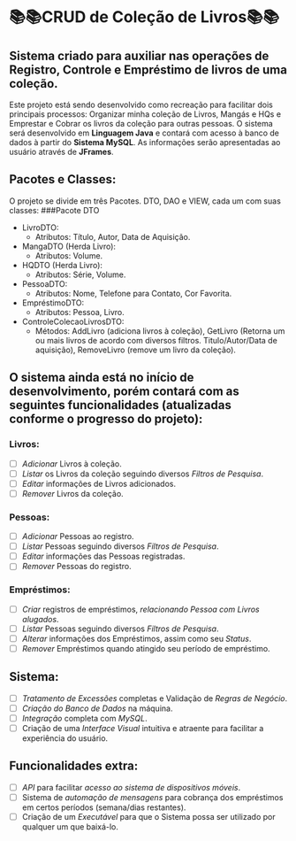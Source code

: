 # 📚📚CRUD de Coleção de Livros📚📚
## Sistema criado para auxiliar nas operações de Registro, Controle e Empréstimo de livros de uma coleção.
Este projeto está sendo desenvolvido como recreação para facilitar dois principais processos: Organizar minha coleção de Livros, Mangás e HQs e Emprestar e Cobrar os livros da coleção para outras pessoas.
O sistema será desenvolvido em **Linguagem Java** e contará com acesso à banco de dados à partir do **Sistema MySQL**. As informações serão apresentadas ao usuário através de **JFrames**.  
## Pacotes e Classes:
O projeto se divide em três Pacotes. DTO, DAO e VIEW, cada um com suas classes:
###Pacote DTO
- LivroDTO:
  - Atributos: Título, Autor, Data de Aquisição.
- MangaDTO (Herda Livro):
  - Atributos: Volume.
- HQDTO (Herda Livro):
  - Atributos: Série, Volume.
- PessoaDTO:
  - Atributos: Nome, Telefone para Contato, Cor Favorita.
- EmpréstimoDTO:
  - Atributos: Pessoa, Livro.
- ControleColecaoLivrosDTO:
  - Métodos: AddLivro (adiciona livros à coleção), GetLivro (Retorna um ou mais livros de acordo com diversos filtros. Titulo/Autor/Data de aquisição), RemoveLivro (remove um livro da coleção).

  
## O sistema ainda está no início de desenvolvimento, porém contará com as seguintes funcionalidades **(atualizadas conforme o progresso do projeto)**:

### Livros:
- [ ] _Adicionar_ Livros à coleção.
- [ ] _Listar_ os Livros da coleção seguindo diversos _Filtros de Pesquisa_.
- [ ] _Editar_ informações de Livros adicionados.
- [ ] _Remover_ Livros da coleção.

### Pessoas:
- [ ] _Adicionar_ Pessoas ao registro.
- [ ] _Listar_ Pessoas seguindo diversos _Filtros de Pesquisa_.
- [ ] _Editar_ informações das Pessoas registradas.
- [ ] _Remover_ Pessoas do registro.

### Empréstimos:
- [ ] _Criar_ registros de empréstimos, _relacionando Pessoa com Livros alugados_.
- [ ] _Listar_ Pessoas seguindo diversos _Filtros de Pesquisa_.
- [ ] _Alterar_ informações dos Empréstimos, assim como seu _Status_.
- [ ] _Remover_ Empréstimos quando atingido seu período de empréstimo.

## Sistema:
- [ ] _Tratamento de Excessões_ completas e Validação de _Regras de Negócio_.
- [ ] _Criação do Banco de Dados_ na máquina.
- [ ] _Integração_ completa com _MySQL_.
- [ ] Criação de uma _Interface Visual_ intuitiva e atraente para facilitar a experiência do usuário.

## Funcionalidades extra:
- [ ] _API_  para facilitar _acesso ao sistema de dispositivos móveis_.
- [ ] Sistema de _automação de mensagens_ para cobrança dos empréstimos em certos períodos (semana/dias restantes).
- [ ] Criação de um _Executável_ para que o Sistema possa ser utilizado por qualquer um que baixá-lo.
